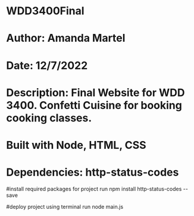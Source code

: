 # WDD3400Final
# Author: Amanda Martel
# Date: 12/7/2022
# Description: Final Website for WDD 3400. Confetti Cuisine for booking cooking classes.
# Built with Node, HTML, CSS 
# Dependencies: http-status-codes


#install required packages for project 
run npm install http-status-codes --save 

#deploy project using terminal
run node main.js
